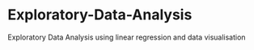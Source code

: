 # Exploratory-Data-Analysis
Exploratory Data Analysis using linear regression and data visualisation 
